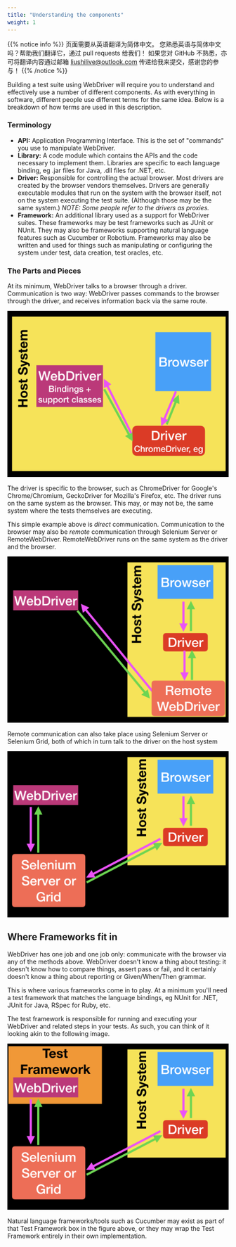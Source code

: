 ```yaml
---
title: "Understanding the components"
weight: 1
---
```


{{% notice info %}}
<i class="fas fa-language"></i> 页面需要从英语翻译为简体中文。
您熟悉英语与简体中文吗？帮助我们翻译它，通过 pull requests 给我们！
如果您对 GitHub 不熟悉，亦可将翻译内容通过邮箱 <liushilive@outlook.com> 传递给我来提交，感谢您的参与！
{{% /notice %}}

Building a test suite using WebDriver will require you to understand and
effectively use a number of different components. As with everything in
software, different people use different terms for the same idea. Below is
a breakdown of how terms are used in this description.

### Terminology

* **API:** Application Programming Interface. This is the set of "commands"
you use to manipulate WebDriver.
* **Library:** A code module which contains the APIs and the code necessary
to implement them. Libraries are specific to each language binding, eg .jar
files for Java, .dll files for .NET, etc.
* **Driver:** Responsible for controlling the actual browser. Most drivers
are created by the browser vendors themselves. Drivers are generally
executable modules that run on the system with the browser itself,
not on the system executing the test suite. (Although those may be the
same system.) _NOTE: Some people refer to the drivers as proxies._
* **Framework:** An additional library used as a support for WebDriver
suites. These frameworks may be test frameworks such as JUnit or NUnit.
They may also be frameworks supporting natural language features such
as Cucumber or Robotium. Frameworks may also be written and used for
things such as manipulating or configuring the system under test, data
creation, test oracles, etc.


### The Parts and Pieces
At its minimum, WebDriver talks to a browser through a driver. Communication
is two way: WebDriver passes commands to the browser through the driver, and
receives information back via the same route.

![Basic communication](/images/basic_comms.png?width=400px)

The driver is specific to the browser, such as ChromeDriver for Google's
Chrome/Chromium, GeckoDriver for Mozilla's Firefox, etc. The driver runs on
the same system as the browser. This may, or may not be, the same system where
the tests themselves are executing.

This simple example above is _direct_ communication. Communication to the
browser may also be _remote_ communication through Selenium Server or
RemoteWebDriver. RemoteWebDriver runs on the same system as the driver
and the browser.

![Remote communication](/images/remote_comms.png?width=400px)

Remote communication can also take place using Selenium Server or Selenium
Grid, both of which in turn talk to the driver on the host system

![Remote communication with Grid](/images/remote_comms_server.png?width=400px)

## Where Frameworks fit in

WebDriver has one job and one job only: communicate with the browser via any
of the methods above. WebDriver doesn't know a thing about testing: it doesn't
know how to compare things, assert pass or fail, and it certainly doesn't know
a thing about reporting or Given/When/Then grammar.

This is where various frameworks come in to play. At a minimum you'll need a
test framework that matches the language bindings, eg NUnit for .NET, JUnit
for Java, RSpec for Ruby, etc.

The test framework is responsible for running and executing your WebDriver
and related steps in your tests. As such, you can think of it looking akin
to the following image.

![Test framework](/images/test_framework.png?width=400px)

Natural language frameworks/tools such as Cucumber may exist as part of that
Test Framework box in the figure above, or they may wrap the Test Framework
entirely in their own implementation.
